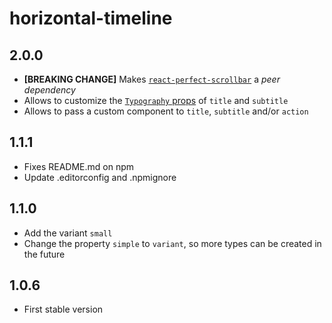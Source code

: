 # horizontal-timeline
## 2.0.0 
* **[BREAKING CHANGE]** Makes [`react-perfect-scrollbar`](https://github.com/goldenyz/react-perfect-scrollbar) a *peer dependency*
* Allows to customize the [`Typography` props](https://material-ui.com/pt/api/typography/) of `title` and `subtitle`
* Allows to pass a custom component to `title`, `subtitle` and/or `action`
## 1.1.1
* Fixes README.md on npm
* Update .editorconfig and .npmignore
## 1.1.0
* Add the variant `small`
* Change the property `simple` to `variant`, so more types can be created in the future
## 1.0.6
* First stable version
